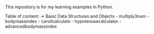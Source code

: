 This repository is for my learning examples in Python.

Table of content:
  -> Basic Data Structures and Objects
    - multiply3num
    - bodymassindex
    - caroilcalculate
    - hypotenusecalculator
    - advancedbodymassindex
